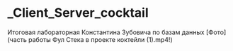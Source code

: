 # _Client_Server_cocktail
Итоговая лабораторная Константина Зубовича по базам данных
[Фото](часть работы Фул Стека в проекте коктейли (1).mp4!)
